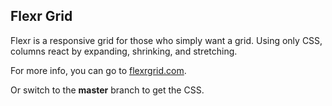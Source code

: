 ## Flexr Grid

Flexr is a responsive grid for those who simply want a grid. Using only CSS, columns react by expanding, shrinking, and stretching.

For more info, you can go to [flexrgrid.com](http://flexrgrid.com).

Or switch to the **master** branch to get the CSS.
